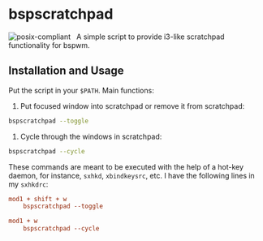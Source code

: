 # bspscratchpad
![posix-compliant](https://img.shields.io/static/v1?label=posix&message=compliant&color=blue&style=for-the-badge) &nbsp;
A simple script to provide i3-like scratchpad functionality for bspwm. 
## Installation and Usage
Put the script in your `$PATH`. Main functions:
1. Put focused window into scratchpad or remove it from scratchpad:
```bash
bspscratchpad --toggle
```
1. Cycle through the windows in scratchpad:
```bash
bspscratchpad --cycle
```
These commands are meant to be executed with the help of a hot-key daemon, for instance, `sxhkd`, `xbindkeysrc`, etc. I have the following lines in my `sxhkdrc`:
```cfg
mod1 + shift + w
    bspscratchpad --toggle

mod1 + w 
    bspscratchpad --cycle
```
